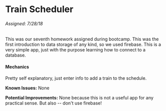 # Train Scheduler
###### Assigned: 7/28/18

This was our seventh homework assigned during bootcamp. This was the first introduction to data storage of any kind, so we used firebase. This is a very simple app, just with the purpose learning how to connect to a database.

#### Mechanics
Pretty self explanatory, just enter info to add a train to the schedule.

**Known Issues:** None

**Potential Improvements:** None because this is not a useful app for any practical sense. But also -- don't use firebase!
